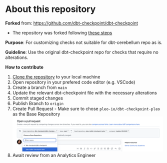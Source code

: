 
# About this repository

**Forked** from: https://github.com/dbt-checkpoint/dbt-checkpoint

* The repository was forked following [these steps](https://docs.github.com/en/get-started/quickstart/fork-a-repo?tool=webui)

**Purpose**: For customizing checks not suitable for dbt-cerebellum repo as is.

**Guideline**: Use the original dbt-checkpoint repo for checks that require no alterations.

**How to contribute**

1. [Clone the repository](https://docs.github.com/en/repositories/creating-and-managing-repositories/cloning-a-repository) to your local machine
2. Open repository in your prefered code editor (e.g. VSCode)
3. Create a branch from `main`
4. Update the relevant dbt-checkpoint file with the necessary alterations
5. Commit staged changes
6. Publish Branch to `origin `
7. Create Pull Request - Make sure to chose `pleo-io/dbt-checkpoint-pleo` as the Base Repository
![Choose a Base Repository](images/base-repository.png)
8. Await review from an Analytics Engineer